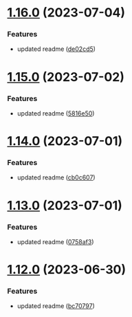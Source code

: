 # [1.16.0](https://github.com/manthanank/learn-rxjs/compare/v1.15.0...v1.16.0) (2023-07-04)


### Features

* updated readme ([de02cd5](https://github.com/manthanank/learn-rxjs/commit/de02cd550214ab37e64eed408d013f9350b9b1d2))



# [1.15.0](https://github.com/manthanank/learn-rxjs/compare/v1.14.0...v1.15.0) (2023-07-02)


### Features

* updated readme ([5816e50](https://github.com/manthanank/learn-rxjs/commit/5816e505f2050df7cbddd26dd7d0895372f8ee19))



# [1.14.0](https://github.com/manthanank/learn-rxjs/compare/v1.13.0...v1.14.0) (2023-07-01)


### Features

* updated readme ([cb0c607](https://github.com/manthanank/learn-rxjs/commit/cb0c6073144759d1ba5444db4d21d363dc653e82))



# [1.13.0](https://github.com/manthanank/learn-rxjs/compare/v1.12.0...v1.13.0) (2023-07-01)


### Features

* updated readme ([0758af3](https://github.com/manthanank/learn-rxjs/commit/0758af324db93953feb1b12c091afd9624498113))



# [1.12.0](https://github.com/manthanank/learn-rxjs/compare/v1.11.0...v1.12.0) (2023-06-30)


### Features

* updated readme ([bc70797](https://github.com/manthanank/learn-rxjs/commit/bc70797eb539ff65ad69d2bba997b27f16874831))



